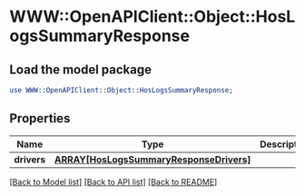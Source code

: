 # WWW::OpenAPIClient::Object::HosLogsSummaryResponse

## Load the model package
```perl
use WWW::OpenAPIClient::Object::HosLogsSummaryResponse;
```

## Properties
Name | Type | Description | Notes
------------ | ------------- | ------------- | -------------
**drivers** | [**ARRAY[HosLogsSummaryResponseDrivers]**](HosLogsSummaryResponseDrivers.md) |  | [optional] 

[[Back to Model list]](../README.md#documentation-for-models) [[Back to API list]](../README.md#documentation-for-api-endpoints) [[Back to README]](../README.md)


